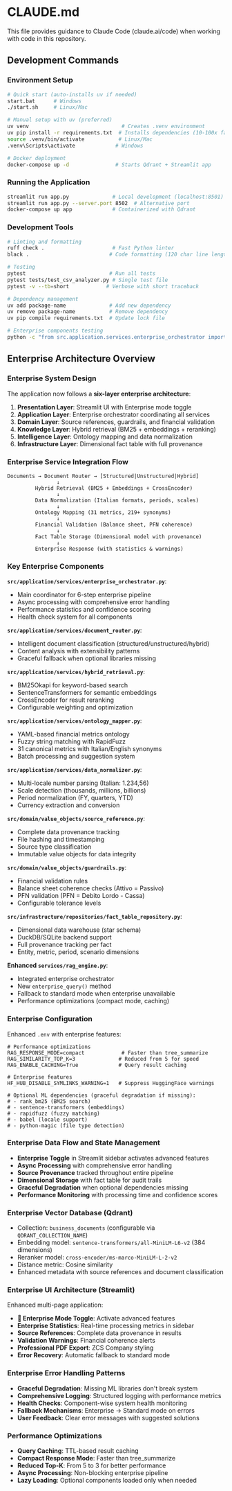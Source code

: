 # CLAUDE.md

This file provides guidance to Claude Code (claude.ai/code) when working with code in this repository.

## Development Commands

### Environment Setup
```bash
# Quick start (auto-installs uv if needed)
start.bat      # Windows
./start.sh     # Linux/Mac

# Manual setup with uv (preferred)
uv venv                              # Creates .venv environment
uv pip install -r requirements.txt  # Installs dependencies (10-100x faster than pip)
source .venv/bin/activate           # Linux/Mac
.venv\Scripts\activate             # Windows

# Docker deployment
docker-compose up -d               # Starts Qdrant + Streamlit app
```

### Running the Application
```bash
streamlit run app.py              # Local development (localhost:8501)
streamlit run app.py --server.port 8502  # Alternative port
docker-compose up app             # Containerized with Qdrant
```

### Development Tools
```bash
# Linting and formatting
ruff check .                      # Fast Python linter
black .                          # Code formatting (120 char line length)

# Testing
pytest                           # Run all tests
pytest tests/test_csv_analyzer.py # Single test file
pytest -v --tb=short            # Verbose with short traceback

# Dependency management
uv add package-name              # Add new dependency
uv remove package-name           # Remove dependency
uv pip compile requirements.txt  # Update lock file

# Enterprise components testing
python -c "from src.application.services.enterprise_orchestrator import EnterpriseOrchestrator; print('✅ Enterprise components OK')"
```

## Enterprise Architecture Overview

### Enterprise System Design
The application now follows a **six-layer enterprise architecture**:

1. **Presentation Layer**: Streamlit UI with Enterprise mode toggle
2. **Application Layer**: Enterprise orchestrator coordinating all services  
3. **Domain Layer**: Source references, guardrails, and financial validation
4. **Knowledge Layer**: Hybrid retrieval (BM25 + embeddings + reranking)
5. **Intelligence Layer**: Ontology mapping and data normalization
6. **Infrastructure Layer**: Dimensional fact table with full provenance

### Enterprise Service Integration Flow
```
Documents → Document Router → [Structured|Unstructured|Hybrid]
                ↓
         Hybrid Retrieval (BM25 + Embeddings + CrossEncoder)
                ↓
         Data Normalization (Italian formats, periods, scales)
                ↓
         Ontology Mapping (31 metrics, 219+ synonyms)
                ↓
         Financial Validation (Balance sheet, PFN coherence)
                ↓
         Fact Table Storage (Dimensional model with provenance)
                ↓
         Enterprise Response (with statistics & warnings)
```

### Key Enterprise Components

**`src/application/services/enterprise_orchestrator.py`**:
- Main coordinator for 6-step enterprise pipeline
- Async processing with comprehensive error handling
- Performance statistics and confidence scoring
- Health check system for all components

**`src/application/services/document_router.py`**:
- Intelligent document classification (structured/unstructured/hybrid)
- Content analysis with extensibility patterns
- Graceful fallback when optional libraries missing

**`src/application/services/hybrid_retrieval.py`**:
- BM25Okapi for keyword-based search
- SentenceTransformers for semantic embeddings
- CrossEncoder for result reranking
- Configurable weighting and optimization

**`src/application/services/ontology_mapper.py`**:
- YAML-based financial metrics ontology
- Fuzzy string matching with RapidFuzz
- 31 canonical metrics with Italian/English synonyms
- Batch processing and suggestion system

**`src/application/services/data_normalizer.py`**:
- Multi-locale number parsing (Italian: 1.234,56)
- Scale detection (thousands, millions, billions)
- Period normalization (FY, quarters, YTD)
- Currency extraction and conversion

**`src/domain/value_objects/source_reference.py`**:
- Complete data provenance tracking
- File hashing and timestamping
- Source type classification
- Immutable value objects for data integrity

**`src/domain/value_objects/guardrails.py`**:
- Financial validation rules
- Balance sheet coherence checks (Attivo = Passivo)
- PFN validation (PFN = Debito Lordo - Cassa)
- Configurable tolerance levels

**`src/infrastructure/repositories/fact_table_repository.py`**:
- Dimensional data warehouse (star schema)
- DuckDB/SQLite backend support
- Full provenance tracking per fact
- Entity, metric, period, scenario dimensions

**Enhanced `services/rag_engine.py`**:
- Integrated enterprise orchestrator
- New `enterprise_query()` method
- Fallback to standard mode when enterprise unavailable
- Performance optimizations (compact mode, caching)

### Enterprise Configuration
Enhanced `.env` with enterprise features:
```env
# Performance optimizations
RAG_RESPONSE_MODE=compact            # Faster than tree_summarize
RAG_SIMILARITY_TOP_K=3              # Reduced from 5 for speed
RAG_ENABLE_CACHING=True             # Query result caching

# Enterprise features
HF_HUB_DISABLE_SYMLINKS_WARNING=1   # Suppress HuggingFace warnings

# Optional ML dependencies (graceful degradation if missing):
# - rank_bm25 (BM25 search)
# - sentence-transformers (embeddings)
# - rapidfuzz (fuzzy matching)
# - babel (locale support)
# - python-magic (file type detection)
```

### Enterprise Data Flow and State Management
- **Enterprise Toggle** in Streamlit sidebar activates advanced features
- **Async Processing** with comprehensive error handling
- **Source Provenance** tracked throughout entire pipeline
- **Dimensional Storage** with fact table for audit trails
- **Graceful Degradation** when optional dependencies missing
- **Performance Monitoring** with processing time and confidence scores

### Enterprise Vector Database (Qdrant)
- Collection: `business_documents` (configurable via `QDRANT_COLLECTION_NAME`)
- Embedding model: `sentence-transformers/all-MiniLM-L6-v2` (384 dimensions)
- Reranker model: `cross-encoder/ms-marco-MiniLM-L-2-v2`
- Distance metric: Cosine similarity
- Enhanced metadata with source references and document classification

### Enterprise UI Architecture (Streamlit)
Enhanced multi-page application:
- **🚀 Enterprise Mode Toggle**: Activate advanced features
- **Enterprise Statistics**: Real-time processing metrics in sidebar
- **Source References**: Complete data provenance in results
- **Validation Warnings**: Financial coherence alerts
- **Professional PDF Export**: ZCS Company styling
- **Error Recovery**: Automatic fallback to standard mode

### Enterprise Error Handling Patterns
- **Graceful Degradation**: Missing ML libraries don't break system
- **Comprehensive Logging**: Structured logging with performance metrics
- **Health Checks**: Component-wise system health monitoring
- **Fallback Mechanisms**: Enterprise → Standard mode on errors
- **User Feedback**: Clear error messages with suggested solutions

### Performance Optimizations
- **Query Caching**: TTL-based result caching
- **Compact Response Mode**: Faster than tree_summarize
- **Reduced Top-K**: From 5 to 3 for better performance
- **Async Processing**: Non-blocking enterprise pipeline
- **Lazy Loading**: Optional components loaded only when needed